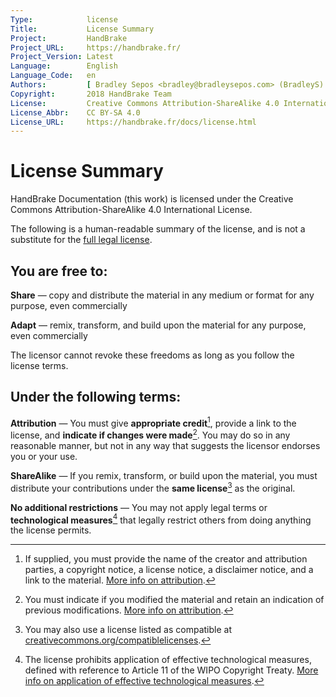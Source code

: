 ```yaml
---
Type:            license
Title:           License Summary
Project:         HandBrake
Project_URL:     https://handbrake.fr/
Project_Version: Latest
Language:        English
Language_Code:   en
Authors:         [ Bradley Sepos <bradley@bradleysepos.com> (BradleyS) ]
Copyright:       2018 HandBrake Team
License:         Creative Commons Attribution-ShareAlike 4.0 International
License_Abbr:    CC BY-SA 4.0
License_URL:     https://handbrake.fr/docs/license.html
---
```


License Summary
===============

HandBrake Documentation (this work) is licensed under the Creative Commons Attribution-ShareAlike 4.0 International License.

The following is a human-readable summary of the license, and is not a substitute for the [full legal license](license-cc-by-sa-4.0.html).

## You are free to:

**Share** — copy and distribute the material in any medium or format for any purpose, even commercially

**Adapt** — remix, transform, and build upon the material for any purpose, even commercially

The licensor cannot revoke these freedoms as long as you follow the license terms.

## Under the following terms:

**Attribution** — You must give **appropriate credit**[^appropriate-credit], provide a link to the license, and **indicate if changes were made**[^indicate-changes]. You may do so in any reasonable manner, but not in any way that suggests the licensor endorses you or your use.

**ShareAlike** — If you remix, transform, or build upon the material, you must distribute your contributions under the **same license**[^same-license] as the original.

**No additional restrictions** — You may not apply legal terms or **technological measures**[^technological-measures] that legally restrict others from doing anything the license permits.

[^appropriate-credit]: If supplied, you must provide the name of the creator and attribution parties, a copyright notice, a license notice, a disclaimer notice, and a link to the material. [More info on attribution](https://wiki.creativecommons.org/wiki/Best_practices_for_attribution).

[^indicate-changes]: You must indicate if you modified the material and retain an indication of previous modifications. [More info on attribution](https://wiki.creativecommons.org/wiki/Best_practices_for_attribution).

[^same-license]: You may also use a license listed as compatible at [creativecommons.org/compatiblelicenses](https://creativecommons.org/compatiblelicenses).

[^technological-measures]: The license prohibits application of effective technological measures, defined with reference to Article 11 of the WIPO Copyright Treaty. [More info on application of effective technological measures](https://wiki.creativecommons.org/wiki/License_Versions#Application_of_effective_technological_measures_by_users_of_CC-licensed_works_prohibited).
